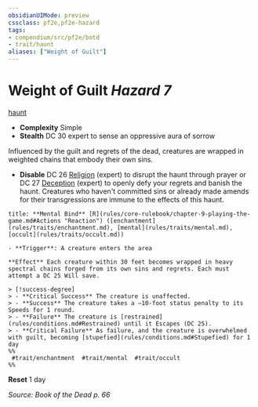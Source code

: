 ```yaml
---
obsidianUIMode: preview
cssclass: pf2e,pf2e-hazard
tags:
- compendium/src/pf2e/botd
- trait/haunt
aliases: ["Weight of Guilt"]
---
```

# Weight of Guilt *Hazard 7*  
[haunt](haunt.md "Haunt Hazard Trait")  

- **Complexity** Simple
- **Stealth** DC 30 expert to sense an oppressive aura of sorrow  

Influenced by the guilt and regrets of the dead, creatures are wrapped in weighted chains that embody their own sins.

- **Disable** DC 26 [Religion](skills.md#Religion) (expert) to disrupt the haunt through prayer or DC 27 [Deception](skills.md#Deception) (expert) to openly defy your regrets and banish the haunt. Creatures who haven't committed sins or already made amends for their transgressions are immune to the effects of this haunt.  

```ad-embed-ability
title: **Mental Bind** [R](rules/core-rulebook/chapter-9-playing-the-game.md#Actions "Reaction") ([enchantment](rules/traits/enchantment.md), [mental](rules/traits/mental.md), [occult](rules/traits/occult.md))

- **Trigger**: A creature enters the area

**Effect** Each creature within 30 feet becomes wrapped in heavy spectral chains forged from its own sins and regrets. Each must attempt a DC 25 Will save.

> [!success-degree] 
> - **Critical Success** The creature is unaffected.
> - **Success** The creature takes a –10-foot status penalty to its Speeds for 1 round.
> - **Failure** The creature is [restrained](rules/conditions.md#Restrained) until it Escapes (DC 25).
> - **Critical Failure** As failure, and the creature is overwhelmed with guilt, becoming [stupefied](rules/conditions.md#Stupefied) for 1 day  
%%
 #trait/enchantment  #trait/mental  #trait/occult 
%%
```

**Reset** 1 day  

*Source: Book of the Dead p. 66*